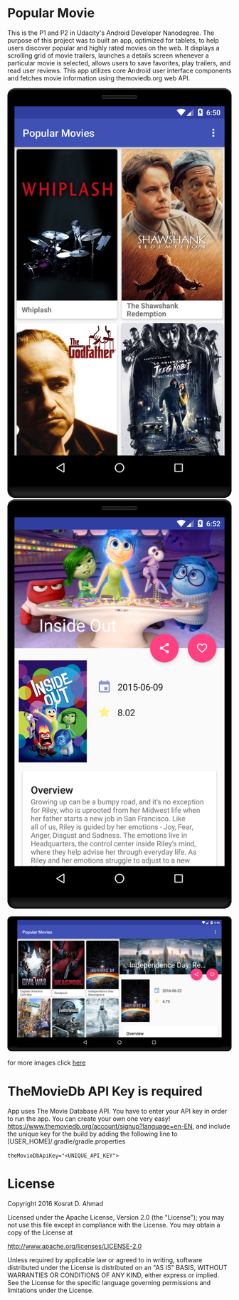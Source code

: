 # Popular Movie
This is the P1 and P2 in Udacity's Android Developer Nanodegree. The purpose of this project was to built an app, optimized for tablets, to help users discover popular and highly rated movies on the web. It displays a scrolling grid of movie trailers, launches a details screen whenever a particular movie is selected, allows users to save favorites, play trailers, and read user reviews. This app utilizes core Android user interface components and fetches movie information using themoviedb.org web API.

![Phone-main](/art/phone-main.png)
![phone-detail](/art/phone-detail.png)

![tablet-landscape](/art/tablet-landscape.png)

for more images click [here]("/art/")

# TheMovieDb API Key is required
App uses The Movie Database API. You have to enter your API key in order to run the app. You can create your own one very easy! https://www.themoviedb.org/account/signup?language=en-EN, and include the unique key for the build by adding the following line to [USER_HOME]/.gradle/gradle.properties

`theMovieDbApiKey="<UNIQUE_API_KEY">`

# License
Copyright 2016 Kosrat D. Ahmad

Licensed under the Apache License, Version 2.0 (the "License"); you may not use this file except in compliance with the License. You may obtain a copy of the License at

http://www.apache.org/licenses/LICENSE-2.0

Unless required by applicable law or agreed to in writing, software distributed under the License is distributed on an "AS IS" BASIS, WITHOUT WARRANTIES OR CONDITIONS OF ANY KIND, either express or implied. See the License for the specific language governing permissions and limitations under the License.
